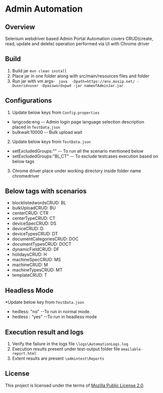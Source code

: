# Admin Automation

## Overview
Selenium webdriver based Admin Portal Automation covers CRUD(create, read, update and delete) operation performed via UI with Chrome driver

## Build
1. Build jar `mvn clean install`
2. Place jar in one folder along with src/main/resources files and folder
3. Run jar with vm args- ``` java  -Dpath=https://env.mosip.net/ -Duserid=user -Dpassword=pwd -jar nameofAdminJar.jar```

## Configurations
1. Update below keys from `Config.properties`
* langcode:eng -- Admin login page language selection description placed in `TestData.json`
* bulkwait:10000 -- Bulk upload wait

2. Update below keys from `TestData.json`
* setExcludedGroups:"" -- To run all the scenario mentioned below
* setExcludedGroups:"BL,CT" -- To exclude testcases execution based on below tags

3. Chrome driver place under working directory inside folder name chromedriver

## Below tags with scenarios
* blocklistedwordsCRUD: BL
* bulkUploadCRUD: BU
* centerCRUD: CTR
* centerTypeCRUD: CT
* deviceSpecCRUD: DS
* deviceCRUD: D
* deviceTypesCRUD: DT
* documentCategoriesCRUD: DOC
* documentTypesCRUD: DOCT
* dynamicFieldCRUD: DF
* holidaysCRUD: H
* machineSpecCRUD: MS
* machineCRUD: M
* machineTypesCRUD: MT
* templateCRUD: T

## Headless Mode
*Update below key from `TestData.json`
* hedless: "no" --To run in normal mode.
* hedless : "yes" --To run in headless mode

## Execution result and logs
1. Verify the failure in the logs file `\logs\AutomationLogs.log`
2. Execution results present under test-output folder file `emailable-report.html`
3. Extent results are present  `\admintest\Reports`


## License
This project is licensed under the terms of [Mozilla Public License 2.0](../LICENSE).

